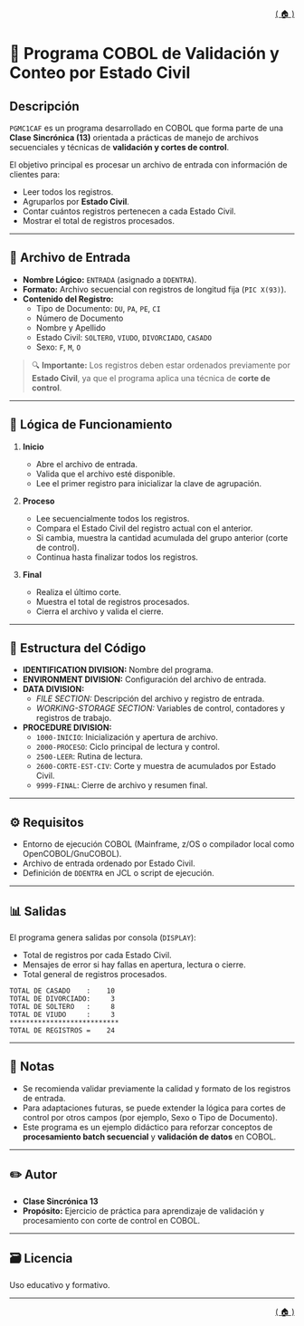 <div style="text-align: right;">

[( 🏠 )](/)

</div>

# 📄 Programa COBOL de Validación y Conteo por Estado Civil

## Descripción

`PGMC1CAF` es un programa desarrollado en COBOL que forma parte de una **Clase Sincrónica (13)** orientada a prácticas de manejo de archivos secuenciales y técnicas de **validación y cortes de control**.

El objetivo principal es procesar un archivo de entrada con información de clientes para:
- Leer todos los registros.
- Agruparlos por **Estado Civil**.
- Contar cuántos registros pertenecen a cada Estado Civil.
- Mostrar el total de registros procesados.

---

## 📁 Archivo de Entrada

- **Nombre Lógico:** `ENTRADA` (asignado a `DDENTRA`).
- **Formato:** Archivo secuencial con registros de longitud fija (`PIC X(93)`).
- **Contenido del Registro:**
  - Tipo de Documento: `DU`, `PA`, `PE`, `CI`
  - Número de Documento
  - Nombre y Apellido
  - Estado Civil: `SOLTERO`, `VIUDO`, `DIVORCIADO`, `CASADO`
  - Sexo: `F`, `M`, `O`

> 🔍 **Importante:** Los registros deben estar ordenados previamente por **Estado Civil**, ya que el programa aplica una técnica de **corte de control**.

---

## 🔄 Lógica de Funcionamiento

1. **Inicio**
   - Abre el archivo de entrada.
   - Valida que el archivo esté disponible.
   - Lee el primer registro para inicializar la clave de agrupación.

2. **Proceso**
   - Lee secuencialmente todos los registros.
   - Compara el Estado Civil del registro actual con el anterior.
   - Si cambia, muestra la cantidad acumulada del grupo anterior (corte de control).
   - Continua hasta finalizar todos los registros.

3. **Final**
   - Realiza el último corte.
   - Muestra el total de registros procesados.
   - Cierra el archivo y valida el cierre.

---

## 🧩 Estructura del Código

- **IDENTIFICATION DIVISION:** Nombre del programa.
- **ENVIRONMENT DIVISION:** Configuración del archivo de entrada.
- **DATA DIVISION:**  
  - *FILE SECTION:* Descripción del archivo y registro de entrada.
  - *WORKING-STORAGE SECTION:* Variables de control, contadores y registros de trabajo.
- **PROCEDURE DIVISION:**  
  - `1000-INICIO`: Inicialización y apertura de archivo.
  - `2000-PROCESO`: Ciclo principal de lectura y control.
  - `2500-LEER`: Rutina de lectura.
  - `2600-CORTE-EST-CIV`: Corte y muestra de acumulados por Estado Civil.
  - `9999-FINAL`: Cierre de archivo y resumen final.

---

## ⚙️ Requisitos

- Entorno de ejecución COBOL (Mainframe, z/OS o compilador local como OpenCOBOL/GnuCOBOL).
- Archivo de entrada ordenado por Estado Civil.
- Definición de `DDENTRA` en JCL o script de ejecución.

---

## 📊 Salidas

El programa genera salidas por consola (`DISPLAY`):
- Total de registros por cada Estado Civil.
- Mensajes de error si hay fallas en apertura, lectura o cierre.
- Total general de registros procesados.

```text
TOTAL DE CASADO    :    10                     
TOTAL DE DIVORCIADO:     3                     
TOTAL DE SOLTERO   :     8                     
TOTAL DE VIUDO     :     3                     
*************************** 
TOTAL DE REGISTROS =    24                     
```


---

## 📌 Notas

- Se recomienda validar previamente la calidad y formato de los registros de entrada.
- Para adaptaciones futuras, se puede extender la lógica para cortes de control por otros campos (por ejemplo, Sexo o Tipo de Documento).
- Este programa es un ejemplo didáctico para reforzar conceptos de **procesamiento batch secuencial** y **validación de datos** en COBOL.

---

## ✏️ Autor

- **Clase Sincrónica 13**
- **Propósito:** Ejercicio de práctica para aprendizaje de validación y procesamiento con corte de control en COBOL.

---

## 🗃️ Licencia

Uso educativo y formativo.

---

<div style="text-align: right;">

[( 🏠 )](/)

</div>

